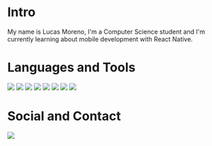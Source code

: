 # Intro
My name is Lucas Moreno, I'm a Computer Science student and I'm currently learning about mobile development with React Native.

# Languages and Tools
![](https://img.shields.io/badge/React_Native-2BBC8A?style=for-the-badge&logo=react&logoColor=white)
![](https://img.shields.io/badge/Python-2BBC8A?style=for-the-badge&logo=python&logoColor=white)
![](https://img.shields.io/badge/JavaScript-2BBC8A?style=for-the-badge&logo=javascript&logoColor=white)
![](https://img.shields.io/badge/C++-2BBC8A?style=for-the-badge&logo=cplusplus&logoColor=white)
![](https://img.shields.io/badge/Ruby-2BBC8A?style=for-the-badge&logo=ruby&logoColor=white)
![](https://img.shields.io/badge/Bash-2BBC8A?style=for-the-badge&logo=gnubash&logoColor=white)
![](https://img.shields.io/badge/Docker-3776AB?style=for-the-badge&logo=docker&logoColor=white)
![](https://img.shields.io/badge/VS_Code-3776AB?style=for-the-badge&logo=visualstudio&logoColor=white)

# Social and Contact
[![](https://img.shields.io/badge/Twitter-1DA1F2?style=for-the-badge&logo=twitter&logoColor=white)](https://twitter.com/seumore)
